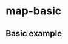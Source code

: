 # map-basic

## Basic example
<example file="MapBasic.vue" />

<!-- <<< ./.vuepress/components/MapBasic.vue

## Simple layer selector
<example file="MapBasicLayers.vue" />

<<< ./.vuepress/components/MapBasicLayers.vue

## Vector layer and fill color function
<example file="MapBasicVector.vue" />

<<< ./.vuepress/components/MapBasicVector.vue

## Map with a custom feature
<example file="MapBasicFeatures.vue" />

<<< ./.vuepress/components/MapBasicFeatures.vue

## Map created from Mapbox style document
<example file="MapBasicMapboxStyle.vue" />

<<< ./.vuepress/components/MapBasicMapboxStyle.vue

## Highlighting features by attribute
<example file="MapBasicHighlightFeatures.vue" />

<<< ./.vuepress/components/MapBasicHighlightFeatures.vue -->
